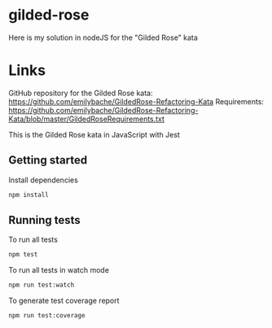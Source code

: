 # gilded-rose

Here is my solution in nodeJS for the "Gilded Rose" kata

# Links

GitHub repository for the Gilded Rose kata: https://github.com/emilybache/GildedRose-Refactoring-Kata
Requirements: https://github.com/emilybache/GildedRose-Refactoring-Kata/blob/master/GildedRoseRequirements.txt

This is the Gilded Rose kata in JavaScript with Jest

## Getting started

Install dependencies

```sh
npm install
```

## Running tests

To run all tests

```sh
npm test
```

To run all tests in watch mode

```sh
npm run test:watch
```

To generate test coverage report

```sh
npm run test:coverage
```
